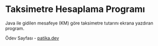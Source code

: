 # Taksimetre Hesaplama Programı

Java ile gidilen mesafeye (KM) göre taksimetre tutarını ekrana yazdıran program.

Ödev Sayfası - [patika.dev](https://app.patika.dev/courses/backend-bootcamp-hazirlik-programi-3hafta/pratik-taksimetre)